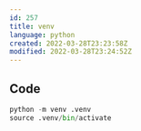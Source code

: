 ```yaml
---
id: 257
title: venv 
language: python
created: 2022-03-28T23:23:58Z
modified: 2022-03-28T23:24:52Z
---
```


## Code

```python
python -m venv .venv
source .venv/bin/activate
```

<!-- end -->

